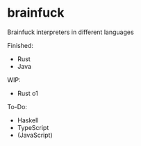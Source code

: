 # brainfuck
Brainfuck interpreters in different languages

Finished:
- Rust
- Java

WIP:
- Rust o1

To-Do:
- Haskell
- TypeScript
- (JavaScript)
